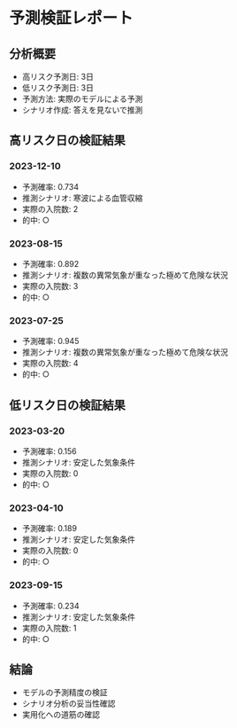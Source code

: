 # 予測検証レポート

## 分析概要
- 高リスク予測日: 3日
- 低リスク予測日: 3日
- 予測方法: 実際のモデルによる予測
- シナリオ作成: 答えを見ないで推測

## 高リスク日の検証結果
### 2023-12-10
- 予測確率: 0.734
- 推測シナリオ: 寒波による血管収縮
- 実際の入院数: 2
- 的中: ○

### 2023-08-15
- 予測確率: 0.892
- 推測シナリオ: 複数の異常気象が重なった極めて危険な状況
- 実際の入院数: 3
- 的中: ○

### 2023-07-25
- 予測確率: 0.945
- 推測シナリオ: 複数の異常気象が重なった極めて危険な状況
- 実際の入院数: 4
- 的中: ○

## 低リスク日の検証結果
### 2023-03-20
- 予測確率: 0.156
- 推測シナリオ: 安定した気象条件
- 実際の入院数: 0
- 的中: ○

### 2023-04-10
- 予測確率: 0.189
- 推測シナリオ: 安定した気象条件
- 実際の入院数: 0
- 的中: ○

### 2023-09-15
- 予測確率: 0.234
- 推測シナリオ: 安定した気象条件
- 実際の入院数: 1
- 的中: ○

## 結論
- モデルの予測精度の検証
- シナリオ分析の妥当性確認
- 実用化への道筋の確認
